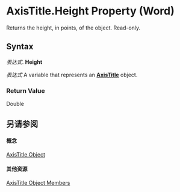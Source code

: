 
# AxisTitle.Height Property (Word)

Returns the height, in points, of the object. Read-only.


## Syntax

 _表达式_. **Height**

 _表达式_ A variable that represents an **[AxisTitle](ec746a05-40df-95cc-c017-40ef150504cf.md)** object.


### Return Value

Double


## 另请参阅


#### 概念


[AxisTitle Object](ec746a05-40df-95cc-c017-40ef150504cf.md)
#### 其他资源


[AxisTitle Object Members](http://msdn.microsoft.com/library/c4ea4669-3534-47ed-12dd-10d1062d005a%28Office.15%29.aspx)